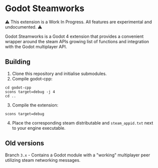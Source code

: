 # Godot Steamworks

⚠️ This extension is a Work In Progress. All features are experimental and undocumented. ⚠️

Godot Steamworks is a Godot 4 extension that provides a convenient wrapper around the steam APIs growing
list of functions and integration with the Godot multiplayer API.

## Building
1. Clone this repository and initialise submodules.
2. Compile godot-cpp:
```
cd godot-cpp
scons target=debug -j 4
cd ..
```
3. Compile the extension:
```
scons target=debug
```
4. Place the corresponding steam distributable and `steam_appid.txt` next to your engine executable.


## Old versions
Branch `3.x` - Contains a Godot module with a "working" multiplayer peer utilizing steam networking messages.


